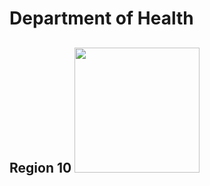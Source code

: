# Department of Health
## Region 10 <img src="https://www.freelogovectors.net/wp-content/uploads/2022/02/doh_logo_department_of_health-freelogovectors.net_.png" width="200" height="200">

